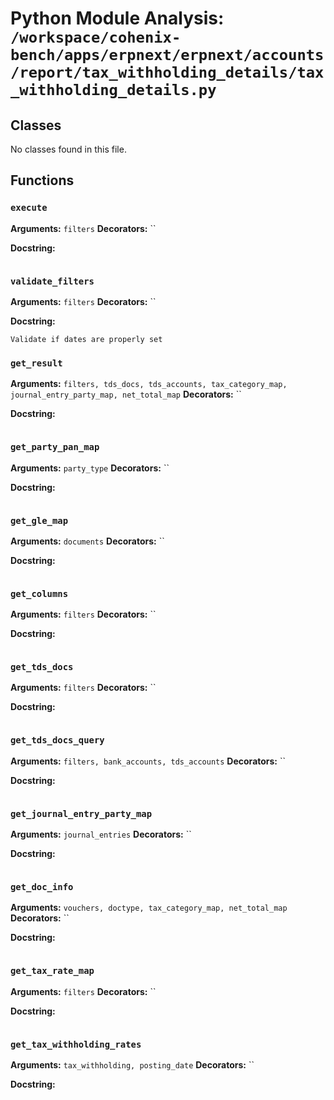 # Python Module Analysis: `/workspace/cohenix-bench/apps/erpnext/erpnext/accounts/report/tax_withholding_details/tax_withholding_details.py`

## Classes

No classes found in this file.


## Functions

### `execute`
**Arguments:** `filters`
**Decorators:** ``

**Docstring:**
```

```
### `validate_filters`
**Arguments:** `filters`
**Decorators:** ``

**Docstring:**
```
Validate if dates are properly set
```
### `get_result`
**Arguments:** `filters, tds_docs, tds_accounts, tax_category_map, journal_entry_party_map, net_total_map`
**Decorators:** ``

**Docstring:**
```

```
### `get_party_pan_map`
**Arguments:** `party_type`
**Decorators:** ``

**Docstring:**
```

```
### `get_gle_map`
**Arguments:** `documents`
**Decorators:** ``

**Docstring:**
```

```
### `get_columns`
**Arguments:** `filters`
**Decorators:** ``

**Docstring:**
```

```
### `get_tds_docs`
**Arguments:** `filters`
**Decorators:** ``

**Docstring:**
```

```
### `get_tds_docs_query`
**Arguments:** `filters, bank_accounts, tds_accounts`
**Decorators:** ``

**Docstring:**
```

```
### `get_journal_entry_party_map`
**Arguments:** `journal_entries`
**Decorators:** ``

**Docstring:**
```

```
### `get_doc_info`
**Arguments:** `vouchers, doctype, tax_category_map, net_total_map`
**Decorators:** ``

**Docstring:**
```

```
### `get_tax_rate_map`
**Arguments:** `filters`
**Decorators:** ``

**Docstring:**
```

```
### `get_tax_withholding_rates`
**Arguments:** `tax_withholding, posting_date`
**Decorators:** ``

**Docstring:**
```

```


